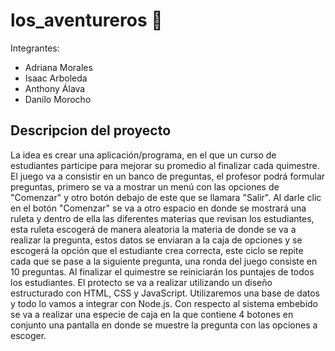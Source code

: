 # los_aventureros 🐜
Integrantes:
- Adriana Morales
- Isaac Arboleda
- Anthony Álava
- Danilo Morocho

## Descripcion del proyecto
La idea es crear una aplicación/programa, en el que un curso de estudiantes participe para mejorar su promedio al finalizar cada quimestre. El juego va a consistir en un banco de preguntas, el profesor podrá formular preguntas, primero se va a mostrar un menú con las opciones de "Comenzar" y otro botón debajo de este que se llamara "Salir". Al darle clic en el botón "Comenzar" se va a otro espacio en donde se mostrará una ruleta y dentro de ella las diferentes materias que revisan los estudiantes, esta ruleta escogerá de manera aleatoria la materia de donde se va a realizar la pregunta, estos datos se enviaran a la caja de opciones y se escogerá la opción que el estudiante crea correcta, este ciclo se repite cada que se pase a la siguiente pregunta, una ronda del juego consiste en 10 preguntas. Al finalizar el quimestre se reiniciarán los puntajes de todos los estudiantes. El protecto se va a realizar utilizando un diseño estructurado con HTML, CSS y JavaScript. Utilizaremos una base de datos y todo lo vamos a integrar con Node.js. Con respecto al sistema embebido se va a realizar una especie de caja en la que contiene 4 botones en conjunto una pantalla en donde se muestre la pregunta con las opciones a escoger.
